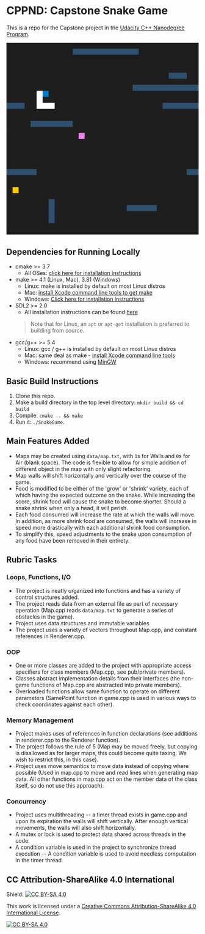 # CPPND: Capstone Snake Game


This is a repo for the Capstone project in the [Udacity C++ Nanodegree Program](https://www.udacity.com/course/c-plus-plus-nanodegree--nd213).

<img src="snake_game_updated.gif"/>

## Dependencies for Running Locally
* cmake >= 3.7
  * All OSes: [click here for installation instructions](https://cmake.org/install/)
* make >= 4.1 (Linux, Mac), 3.81 (Windows)
  * Linux: make is installed by default on most Linux distros
  * Mac: [install Xcode command line tools to get make](https://developer.apple.com/xcode/features/)
  * Windows: [Click here for installation instructions](http://gnuwin32.sourceforge.net/packages/make.htm)
* SDL2 >= 2.0
  * All installation instructions can be found [here](https://wiki.libsdl.org/Installation)
  >Note that for Linux, an `apt` or `apt-get` installation is preferred to building from source. 
* gcc/g++ >= 5.4
  * Linux: gcc / g++ is installed by default on most Linux distros
  * Mac: same deal as make - [install Xcode command line tools](https://developer.apple.com/xcode/features/)
  * Windows: recommend using [MinGW](http://www.mingw.org/)

## Basic Build Instructions

1. Clone this repo.
2. Make a build directory in the top level directory: `mkdir build && cd build`
3. Compile: `cmake .. && make`
4. Run it: `./SnakeGame`.


## Main Features Added
- Maps may be created using `data/map.txt`, with `1`s for Walls and `0`s for Air (blank space). The code is flexible to allow for simple addition of different object in the map with only slight refactoring.
- Map walls will shift horizontally and vertically over the course of the game.
- Food is modified to be either of the 'grow' or 'shrink' variety, each of which having the expected outcome on the snake. While increasing the score, shrink food will cause the snake to become shorter. Should a snake shrink when only a head, it will perish.
 - Each food consumed will increase the rate at which the walls will move. In addition, as more shrink food are consumed, the walls will increase in speed more drastically with each additional shrink food consumption.
 - To simplify this, speed adjustments to the snake upon consumption of any food have been removed in their entirety.


## Rubric Tasks

### Loops, Functions, I/O
- The project is neatly organized into functions and has a variety of control structures added.
- The project reads data from an external file as part of necessary operation (Map.cpp reads `data/map.txt` to generate a series of obstacles in the game).
- Project uses data structures and immutable variables
 - The project uses a variety of vectors throughout Map.cpp, and constant references in Renderer.cpp.

### OOP
- One or more classes are added to the project with appropriate access specifiers for class members (Map.cpp, see pub/private members).
- Classes abstract implementation details from their interfaces (the non-game functions of Map.cpp are abstracted into private members).
- Overloaded functions allow same function to operate on different parameters (SamePoint function in game.cpp is used in various ways to check coordinates against each other).

### Memory Management
- Project makes uses of references in function declarations (see additions in renderer.cpp to the Renderer function).
- The project follows the rule of 5 (Map may be moved freely, but copying is disallowed as for larger maps, this could become quite taxing. We wish to restrict this, in this case).
- Project uses move semantics to move data instead of copying where possible (Used in map.cpp to move and read lines when generating map data. All other functions in map.cpp act on the member data of the class itself, so do not use this approach).

### Concurrency
- Project uses multithreading -- a timer thread exists in game.cpp and upon its expiration the walls will shift vertically. After enough vertical movements, the walls will also shift horizontally.
- A mutex or lock is used to protect data shared across threads in the code.
- A condition variable is used in the project to synchronize thread execution -- A condition variable is used to avoid needless computation in the timer thread.


## CC Attribution-ShareAlike 4.0 International


Shield: [![CC BY-SA 4.0][cc-by-sa-shield]][cc-by-sa]

This work is licensed under a
[Creative Commons Attribution-ShareAlike 4.0 International License][cc-by-sa].

[![CC BY-SA 4.0][cc-by-sa-image]][cc-by-sa]

[cc-by-sa]: http://creativecommons.org/licenses/by-sa/4.0/
[cc-by-sa-image]: https://licensebuttons.net/l/by-sa/4.0/88x31.png
[cc-by-sa-shield]: https://img.shields.io/badge/License-CC%20BY--SA%204.0-lightgrey.svg
